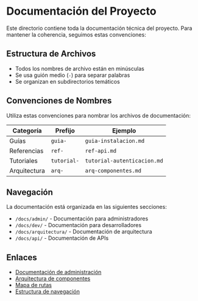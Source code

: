 
# Documentación del Proyecto

Este directorio contiene toda la documentación técnica del proyecto. Para mantener la coherencia,
seguimos estas convenciones:

## Estructura de Archivos

- Todos los nombres de archivo están en minúsculas
- Se usa guión medio (`-`) para separar palabras
- Se organizan en subdirectorios temáticos

## Convenciones de Nombres

Utiliza estas convenciones para nombrar los archivos de documentación:

| Categoría | Prefijo | Ejemplo |
|-----------|---------|---------|
| Guías | `guia-` | `guia-instalacion.md` |
| Referencias | `ref-` | `ref-api.md` |
| Tutoriales | `tutorial-` | `tutorial-autenticacion.md` |
| Arquitectura | `arq-` | `arq-componentes.md` |

## Navegación

La documentación está organizada en las siguientes secciones:

- `/docs/admin/` - Documentación para administradores
- `/docs/dev/` - Documentación para desarrolladores
- `/docs/arquitectura/` - Documentación de arquitectura
- `/docs/api/` - Documentación de APIs

## Enlaces

- [Documentación de administración](./admin/administracion.md)
- [Arquitectura de componentes](./arquitectura/componentes.md)
- [Mapa de rutas](./mapa-de-rutas.md)
- [Estructura de navegación](./estructura-navegacion.md)


